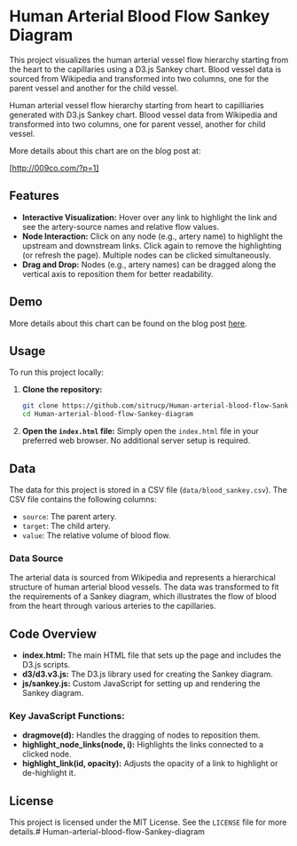 # Human Arterial Blood Flow Sankey Diagram

This project visualizes the human arterial vessel flow hierarchy starting from the heart to the capillaries using a D3.js Sankey chart. Blood vessel data is sourced from Wikipedia and transformed into two columns, one for the parent vessel and another for the child vessel.

Human arterial vessel flow hierarchy starting from heart to capilliaries generated with D3.js Sankey chart.
Blood vessel data from Wikipedia and transformed into two columns, one for parent vessel, another for child vessel.

More details about this chart are on the blog post at:

[http://009co.com/?p=1]

## Features
- **Interactive Visualization:** Hover over any link to highlight the link and see the artery-source names and relative flow values.
- **Node Interaction:** Click on any node (e.g., artery name) to highlight the upstream and downstream links. Click again to remove the highlighting (or refresh the page). Multiple nodes can be clicked simultaneously.
- **Drag and Drop:** Nodes (e.g., artery names) can be dragged along the vertical axis to reposition them for better readability.

## Demo
More details about this chart can be found on the blog post [here](http://009co.com/?p=1).

## Usage

To run this project locally:

1. **Clone the repository:**
    ```bash
    git clone https://github.com/sitrucp/Human-arterial-blood-flow-Sankey-diagram.git
    cd Human-arterial-blood-flow-Sankey-diagram
    ```

2. **Open the `index.html` file:**
    Simply open the `index.html` file in your preferred web browser. No additional server setup is required.

## Data
The data for this project is stored in a CSV file (`data/blood_sankey.csv`). The CSV file contains the following columns:
- `source`: The parent artery.
- `target`: The child artery.
- `value`: The relative volume of blood flow.

### Data Source
The arterial data is sourced from Wikipedia and represents a hierarchical structure of human arterial blood vessels. The data was transformed to fit the requirements of a Sankey diagram, which illustrates the flow of blood from the heart through various arteries to the capillaries.

## Code Overview
- **index.html:** The main HTML file that sets up the page and includes the D3.js scripts.
- **d3/d3.v3.js:** The D3.js library used for creating the Sankey diagram.
- **js/sankey.js:** Custom JavaScript for setting up and rendering the Sankey diagram.

### Key JavaScript Functions:
- **dragmove(d):** Handles the dragging of nodes to reposition them.
- **highlight_node_links(node, i):** Highlights the links connected to a clicked node.
- **highlight_link(id, opacity):** Adjusts the opacity of a link to highlight or de-highlight it.

## License
This project is licensed under the MIT License. See the `LICENSE` file for more details.# Human-arterial-blood-flow-Sankey-diagram



